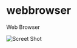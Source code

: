 webbrowser
==========

Web Browser


![Screet Shot](https://raw.github.com/bobhsr/browser/master/data/imgs/browser.png)
